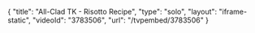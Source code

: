 {
    "title": "All-Clad TK - Risotto Recipe",
    "type": "solo",
    "layout": "iframe-static",
    "videoId": "3783506",
    "url": "\/tvpembed\/3783506"
}